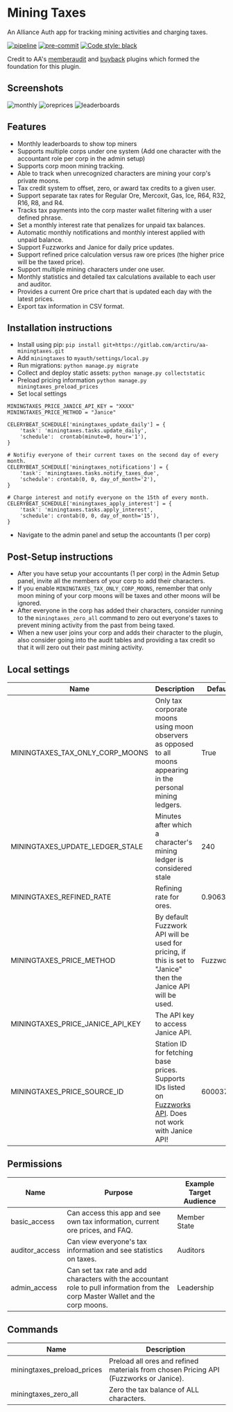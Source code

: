 # Mining Taxes

An Alliance Auth app for tracking mining activities and charging taxes.

[![pipeline](https://gitlab.com/arctiru/aa-miningtaxes/badges/master/pipeline.svg)](https://gitlab.com/arctiru/aa-miningtaxes/-/commits/master)
[![pre-commit](https://img.shields.io/badge/pre--commit-enabled-brightgreen?logo=pre-commit&logoColor=white)](https://github.com/pre-commit/pre-commit)
[![Code style: black](https://img.shields.io/badge/code%20style-black-000000.svg)](https://github.com/psf/black)

Credit to AA's [memberaudit](https://gitlab.com/ErikKalkoken/aa-memberaudit) and [buyback](https://gitlab.com/paulipa/allianceauth-buyback-program) plugins which formed the foundation for this plugin.

## Screenshots
![monthly](screens/screen1.jpg)
![oreprices](screens/screen2.jpg)
![leaderboards](screens/screen3.jpg)

## Features

- Monthly leaderboards to show top miners
- Supports multiple corps under one system (Add one character with the accountant role per corp in the admin setup)
- Supports corp moon mining tracking.
- Able to track when unrecognized characters are mining your corp's private moons.
- Tax credit system to offset, zero, or award tax credits to a given user.
- Support separate tax rates for Regular Ore, Mercoxit, Gas, Ice, R64, R32, R16, R8, and R4.
- Tracks tax payments into the corp master wallet filtering with a user defined phrase.
- Set a monthly interest rate that penalizes for unpaid tax balances.
- Automatic monthly notifications and monthly interest applied with unpaid balance.
- Support Fuzzworks and Janice for daily price updates.
- Support refined price calculation versus raw ore prices (the higher price will be the taxed price).
- Support multiple mining characters under one user.
- Monthly statistics and detailed tax calculations available to each user and auditor.
- Provides a current Ore price chart that is updated each day with the latest prices.
- Export tax information in CSV format.

## Installation instructions

- Install using pip: `pip install git+https://gitlab.com/arctiru/aa-miningtaxes.git`
- Add `miningtaxes` to `myauth/settings/local.py`
- Run migrations: `python manage.py migrate`
- Collect and deploy static assets: `python manage.py collectstatic`
- Preload pricing information `python manage.py miningtaxes_preload_prices`
- Set local settings
```
MININGTAXES_PRICE_JANICE_API_KEY = "XXXX"
MININGTAXES_PRICE_METHOD = "Janice"

CELERYBEAT_SCHEDULE['miningtaxes_update_daily'] = {
    'task': 'miningtaxes.tasks.update_daily',
    'schedule':  crontab(minute=0, hour='1'),
}

# Notifiy everyone of their current taxes on the second day of every month.
CELERYBEAT_SCHEDULE['miningtaxes_notifications'] = {
    'task': 'miningtaxes.tasks.notify_taxes_due',
    'schedule': crontab(0, 0, day_of_month='2'),
}

# Charge interest and notify everyone on the 15th of every month.
CELERYBEAT_SCHEDULE['miningtaxes_apply_interest'] = {
    'task': 'miningtaxes.tasks.apply_interest',
    'schedule': crontab(0, 0, day_of_month='15'),
}
```
- Navigate to the admin panel and setup the accountants (1 per corp)

## Post-Setup instructions

- After you have setup your accountants (1 per corp) in the Admin Setup panel, invite all the members of your corp to add their characters.
- If you enable `MININGTAXES_TAX_ONLY_CORP_MOONS`, remember that only moon mining of your corp moons will be taxes and other moons will be ignored.
- After everyone in the corp has added their characters, consider running to the `miningtaxes_zero_all` command to zero out everyone's taxes to prevent mining activity from the past from being taxed.
- When a new user joins your corp and adds their character to the plugin, also consider going into the audit tables and providing a tax credit so that it will zero out their past mining activity.

## Local settings


Name | Description | Default
-- | -- | --
MININGTAXES_TAX_ONLY_CORP_MOONS | Only tax corporate moons using moon observers as opposed to all moons appearing in the personal mining ledgers. | True
MININGTAXES_UPDATE_LEDGER_STALE | Minutes after which a character's mining ledger is considered stale | 240
MININGTAXES_REFINED_RATE | Refining rate for ores. | 0.9063
MININGTAXES_PRICE_METHOD | By default Fuzzwork API will be used for pricing, if this is set to "Janice" then the Janice API will be used. | Fuzzwork
MININGTAXES_PRICE_JANICE_API_KEY | The API key to access Janice API. |
MININGTAXES_PRICE_SOURCE_ID | Station ID for fetching base prices. Supports IDs listed on [Fuzzworks API](https://market.fuzzwork.co.uk/api/). Does not work with Janice API!| 60003760


## Permissions

Name | Purpose | Example Target Audience
-- | -- | --
basic_access | Can access this app and see own tax information, current ore prices, and FAQ. | Member State
auditor_access | Can view everyone's tax information and see statistics on taxes. | Auditors
admin_access | Can set tax rate and add characters with the accountant role to pull information from the corp Master Wallet and the corp moons. | Leadership


## Commands

Name | Description
-- | --
miningtaxes_preload_prices | Preload all ores and refined materials from chosen Pricing API (Fuzzworks or Janice).
miningtaxes_zero_all | Zero the tax balance of ALL characters.

